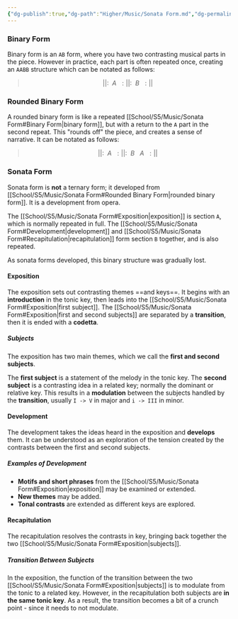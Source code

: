 ```yaml
---
{"dg-publish":true,"dg-path":"Higher/Music/Sonata Form.md","dg-permalink":"music/sonata-form","permalink":"/music/sonata-form/"}
---
```



### Binary Form
Binary form is an `AB` form, where you have two contrasting musical parts in the piece. However in practice, each part is often repeated once, creating an `AABB` structure which can be notated as follows:

> $$||:\ \ A\ \ :||:\ \ B\ \ :||$$

### Rounded Binary Form
A rounded binary form is like a repeated [[School/S5/Music/Sonata Form#Binary Form\|binary form]], but with a return to the `A` part in the second repeat. This "rounds off" the piece, and creates a sense of narrative. It can be notated as follows:

> $$||:\ \ A\ \ :||:\ \ B\ \ \ A\ \ :||$$

### Sonata Form
Sonata form is **not** a ternary form; it developed from [[School/S5/Music/Sonata Form#Rounded Binary Form\|rounded binary form]]. It is a development from opera.

The [[School/S5/Music/Sonata Form#Exposition\|exposition]] is section `A`, which is normally repeated in full. The [[School/S5/Music/Sonata Form#Development\|development]] and [[School/S5/Music/Sonata Form#Recapitulation\|recapitulation]] form section `B` together, and is also repeated.

As sonata forms developed, this binary structure was gradually lost.

#### Exposition
The exposition sets out contrasting themes ==and keys==. It begins with an **introduction** in the tonic key, then leads into the [[School/S5/Music/Sonata Form#Exposition\|first subject]]. The [[School/S5/Music/Sonata Form#Exposition\|first and second subjects]] are separated by a **transition**, then it is ended with a **codetta**.

##### Subjects
The exposition has two main themes, which we call the **first and second subjects**.

The **first subject** is a statement of the melody in the tonic key. The **second subject** is a contrasting idea in a related key; normally the dominant or relative key. This results in a **modulation** between the subjects handled by the **transition**, usually `I -> V` in major and `i -> III` in minor.

#### Development
The development takes the ideas heard in the exposition and **develops** them. It can be understood as an exploration of the tension created by the contrasts between the first and second subjects.

##### Examples of Development
- **Motifs and short phrases** from the [[School/S5/Music/Sonata Form#Exposition\|exposition]] may be examined or extended.
- **New themes** may be added.
- **Tonal contrasts** are extended as different keys are explored.

#### Recapitulation
The recapitulation resolves the contrasts in key, bringing back together the two [[School/S5/Music/Sonata Form#Exposition\|subjects]].

##### Transition Between Subjects
In the exposition, the function of the transition between the two [[School/S5/Music/Sonata Form#Exposition\|subjects]] is to modulate from the tonic to a related key. However, in the recapitulation both subjects are **in the same tonic key**. As a result, the transition becomes a bit of a crunch point - since it needs to not modulate.
